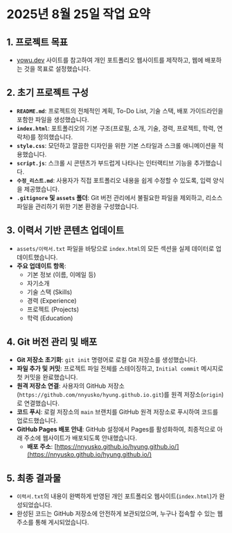 # 2025년 8월 25일 작업 요약

## 1. 프로젝트 목표

- [yowu.dev](https://resume.yowu.dev/) 사이트를 참고하여 개인 포트폴리오 웹사이트를 제작하고, 웹에 배포하는 것을 목표로 설정했습니다.

## 2. 초기 프로젝트 구성

- **`README.md`**: 프로젝트의 전체적인 계획, To-Do List, 기술 스택, 배포 가이드라인을 포함한 파일을 생성했습니다.
- **`index.html`**: 포트폴리오의 기본 구조(프로필, 소개, 기술, 경력, 프로젝트, 학력, 연락처)를 정의했습니다.
- **`style.css`**: 모던하고 깔끔한 디자인을 위한 기본 스타일과 스크롤 애니메이션을 적용했습니다.
- **`script.js`**: 스크롤 시 콘텐츠가 부드럽게 나타나는 인터랙티브 기능을 추가했습니다.
- **`수정_리스트.md`**: 사용자가 직접 포트폴리오 내용을 쉽게 수정할 수 있도록, 입력 양식을 제공했습니다.
- **`.gitignore` 및 `assets` 폴더**: Git 버전 관리에서 불필요한 파일을 제외하고, 리소스 파일을 관리하기 위한 기본 환경을 구성했습니다.

## 3. 이력서 기반 콘텐츠 업데이트

- `assets/이력서.txt` 파일을 바탕으로 `index.html`의 모든 섹션을 실제 데이터로 업데이트했습니다.
- **주요 업데이트 항목**:
    - 기본 정보 (이름, 이메일 등)
    - 자기소개
    - 기술 스택 (Skills)
    - 경력 (Experience)
    - 프로젝트 (Projects)
    - 학력 (Education)

## 4. Git 버전 관리 및 배포

- **Git 저장소 초기화**: `git init` 명령어로 로컬 Git 저장소를 생성했습니다.
- **파일 추가 및 커밋**: 프로젝트 파일 전체를 스테이징하고, `Initial commit` 메시지로 첫 커밋을 완료했습니다.
- **원격 저장소 연결**: 사용자의 GitHub 저장소(`https://github.com/nnyusko/hyung.github.io.git`)를 원격 저장소(`origin`)로 연결했습니다.
- **코드 푸시**: 로컬 저장소의 `main` 브랜치를 GitHub 원격 저장소로 푸시하여 코드를 업로드했습니다.
- **GitHub Pages 배포 안내**: GitHub 설정에서 Pages를 활성화하여, 최종적으로 아래 주소에 웹사이트가 배포되도록 안내했습니다.
    - **배포 주소**: [https://nnyusko.github.io/hyung.github.io/](https://nnyusko.github.io/hyung.github.io/)

## 5. 최종 결과물

- `이력서.txt`의 내용이 완벽하게 반영된 개인 포트폴리오 웹사이트(`index.html`)가 완성되었습니다.
- 완성된 코드는 GitHub 저장소에 안전하게 보관되었으며, 누구나 접속할 수 있는 웹 주소를 통해 게시되었습니다.
